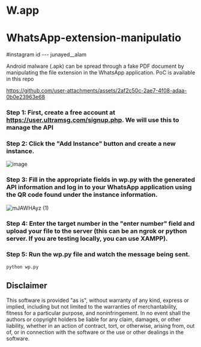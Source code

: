 # W.app
# WhatsApp-extension-manipulatio
#instagram id --- junayed__alam 


Android malware (.apk) can be spread through a fake PDF document by manipulating the file extension in the WhatsApp application. PoC is available in this repo


https://github.com/user-attachments/assets/2af2c50c-2ae7-4f08-adaa-0b0e23963e68



### Step 1: First, create a free account at https://user.ultramsg.com/signup.php. We will use this to manage the API

### Step 2: Click the "Add Instance" button and create a new instance. <br>
![image](https://github.com/user-attachments/assets/56b60b25-e1ec-4913-9b6d-fdaa325b7762) <br>


### Step 3: Fill in the appropriate fields in wp.py with the generated API information and log in to your WhatsApp application using the QR code found under the instance information. <br>
![mJAWHAyz (1)](https://github.com/user-attachments/assets/64609edd-33d6-43a9-9d60-edb04fb96637) <br>

### Step 4: Enter the target number in the "enter number" field and upload your file to the server (this can be an ngrok or python server. If you are testing locally, you can use XAMPP).


### Step 5: Run the wp.py file and watch the message being sent.
```sh
python wp.py
```

## Disclaimer

This software is provided "as is", without warranty of any kind, express or implied, including but not limited to the warranties of merchantability, fitness for a particular purpose, and noninfringement. In no event shall the authors or copyright holders be liable for any claim, damages, or other liability, whether in an action of contract, tort, or otherwise, arising from, out of, or in connection with the software or the use or other dealings in the software.
